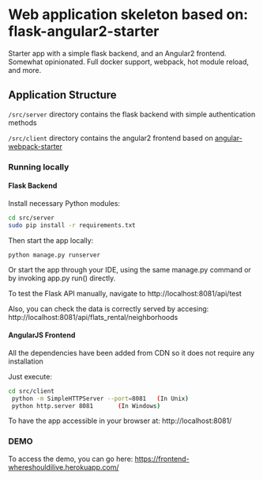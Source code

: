 # Web application skeleton based on: flask-angular2-starter

Starter app with a simple flask backend, and an Angular2 frontend. Somewhat opinionated. Full docker support, webpack, hot module reload, and more.

## Application Structure

`/src/server` directory contains the flask backend with simple authentication methods

`/src/client` directory contains the angular2 frontend based on  [angular-webpack-starter](https://github.com/AngularClass/angular2-webpack-starter)

### Running locally

#### Flask Backend

Install necessary Python modules:

```bash
cd src/server
sudo pip install -r requirements.txt
```

Then start the app locally:

    python manage.py runserver

Or start the app through your IDE, using the same manage.py command or by invoking app.py run() directly.

To test the Flask API manually, navigate to http://localhost:8081/api/test

Also, you can check the data is correctly served by accesing: http://localhost:8081/api/flats_rental/neighborhoods

#### AngularJS Frontend

All the dependencies have been added from CDN so it does not require any installation

Just execute:
```bash
cd src/client
 python -m SimpleHTTPServer --port=8081   (In Unix)
 python http.server 8081       (In Windows)
```

To have the app accessible in your browser at: http://localhost:8081/



### DEMO
To access the demo, you can go here: https://frontend-whereshouldilive.herokuapp.com/



